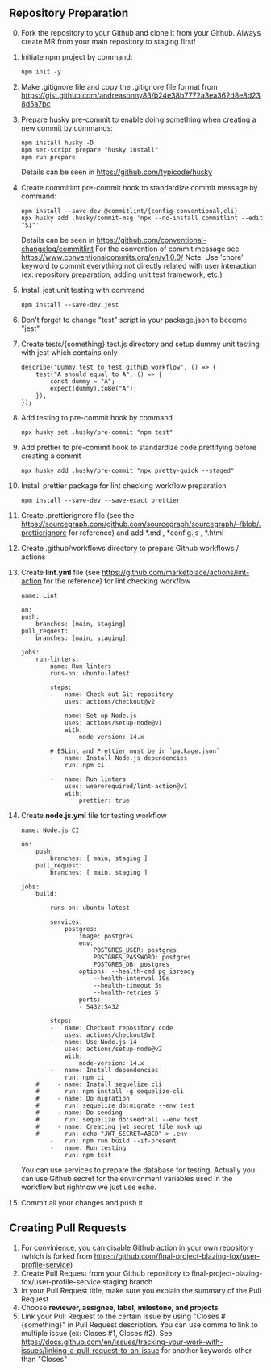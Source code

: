 ## Repository Preparation

0.  Fork the repository to your Github and clone it from your Github. Always create MR from your main repository to staging first!
1.  Initiate npm project by command:
    ```
    npm init -y
    ```
2.  Make .gitignore file and copy the .gitignore file format from https://gist.github.com/andreasonny83/b24e38b7772a3ea362d8e8d238d5a7bc
3.  Prepare husky pre-commit to enable doing something when creating a new commit by commands:
    ```
    npm install husky -D
    npm set-script prepare "husky install"
    npm run prepare
    ```
    Details can be seen in https://github.com/typicode/husky
4.  Create commitlint pre-commit hook to standardize commit message by command:
    ```
    npm install --save-dev @commitlint/{config-conventional,cli}
    npx husky add .husky/commit-msg 'npx --no-install commitlint --edit "$1"'
    ```
    Details can be seen in https://github.com/conventional-changelog/commitlint
    For the convention of commit message see https://www.conventionalcommits.org/en/v1.0.0/
    Note: Use 'chore' keyword to commit everything not directly related with user interaction (ex: repository preparation, adding unit test framework, etc.)
5.  Install jest unit testing with command
    ```
    npm install --save-dev jest
    ```
6.  Don't forget to change "test" script in your package.json to become "jest"
7.  Create tests/{something}.test.js directory and setup dummy unit testing with jest which contains only
    ```
    describe("Dummy test to test github workflow", () => {
        test("A should equal to A", () => {
            const dummy = "A";
            expect(dummy).toBe("A");
        });
    });
    ```
8.  Add testing to pre-commit hook by command
    ```
    npx husky set .husky/pre-commit "npm test"
    ```
9.  Add prettier to pre-commit hook to standardize code prettifying before creating a commit
    ```
    npx husky add .husky/pre-commit "npx pretty-quick --staged"
    ```
10. Install prettier package for lint checking workflow preparation
    ```
    npm install --save-dev --save-exact prettier
    ```
11. Create .prettierignore file (see the https://sourcegraph.com/github.com/sourcegraph/sourcegraph/-/blob/.prettierignore for reference) and add *.md , *config.js , \*.html
12. Create .github/workflows directory to prepare Github workflows / actions
13. Create **lint.yml** file (see https://github.com/marketplace/actions/lint-action for the reference) for lint checking workflow

    ```
    name: Lint

    on:
    push:
        branches: [main, staging]
    pull_request:
        branches: [main, staging]

    jobs:
        run-linters:
            name: Run linters
            runs-on: ubuntu-latest

            steps:
            -   name: Check out Git repository
                uses: actions/checkout@v2

            -   name: Set up Node.js
                uses: actions/setup-node@v1
                with:
                    node-version: 14.x

            # ESLint and Prettier must be in `package.json`
            -   name: Install Node.js dependencies
                run: npm ci

            -   name: Run linters
                uses: wearerequired/lint-action@v1
                with:
                    prettier: true
    ```

14. Create **node.js.yml** file for testing workflow

    ```
    name: Node.js CI

    on:
        push:
            branches: [ main, staging ]
        pull_request:
            branches: [ main, staging ]

    jobs:
        build:

            runs-on: ubuntu-latest

            services:
                postgres:
                    image: postgres
                    env:
                        POSTGRES_USER: postgres
                        POSTGRES_PASSWORD: postgres
                        POSTGRES_DB: postgres
                    options: --health-cmd pg_isready
                        --health-interval 10s
                        --health-timeout 5s
                        --health-retries 5
                    ports:
                    - 5432:5432

            steps:
            -   name: Checkout repository code
                uses: actions/checkout@v2
            -   name: Use Node.js 14
                uses: actions/setup-node@v2
                with:
                    node-version: 14.x
            -   name: Install dependencies
                run: npm ci
        #     - name: Install sequelize cli
        #       run: npm install -g sequelize-cli
        #     - name: Do migration
        #       run: sequelize db:migrate --env test
        #     - name: Do seeding
        #       run: sequelize db:seed:all --env test
        #     - name: Creating jwt secret file mock up
        #       run: echo "JWT_SECRET=ABCD" > .env
            -   run: npm run build --if-present
            -   name: Run testing
                run: npm test
    ```

    You can use services to prepare the database for testing.
    Actually you can use Github secret for the environment variables used in the workflow but rightnow we just use echo.

15. Commit all your changes and push it

## Creating Pull Requests

1.  For convinience, you can disable Github action in your own repository (which is forked from https://github.com/final-project-blazing-fox/user-profile-service)
2.  Create Pull Request from your Github repository to final-project-blazing-fox/user-profile-service staging branch
3.  In your Pull Request title, make sure you explain the summary of the Pull Request
4.  Choose **reviewer, assignee, label, milestone, and projects**
5.  Link your Pull Request to the certain Issue by using "Closes #{something}" in Pull Request description. You can use comma to link to multiple issue (ex: Closes #1, Closes #2). See https://docs.github.com/en/issues/tracking-your-work-with-issues/linking-a-pull-request-to-an-issue for another keywords other than "Closes"
